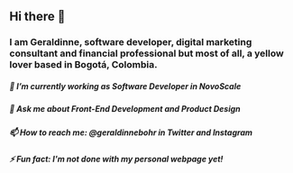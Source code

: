 ## Hi there 👋

### I am Geraldinne, software developer, digital marketing consultant and financial professional but most of all, a yellow lover based in Bogotá, Colombia.

##### 🔭 I’m currently working as Software Developer in NovoScale
##### 💬 Ask me about Front-End Development and Product Design
##### 📫 How to reach me: @geraldinnebohr in Twitter and Instagram
##### ⚡ Fun fact: I'm not done with my personal webpage yet!

<!--
**geraldinnebohr/geraldinnebohr** is a ✨ _special_ ✨ repository because its `README.md` (this file) appears on your GitHub profile.

Here are some ideas to get you started:

- 
- 🌱 I’m currently learning ...
- 👯 I’m looking to collaborate on ...
- 🤔 I’m looking for help with ...


- 😄 Pronouns: ...

-->
